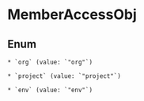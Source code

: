 
# MemberAccessObj

## Enum


    * `org` (value: `"org"`)

    * `project` (value: `"project"`)

    * `env` (value: `"env"`)



